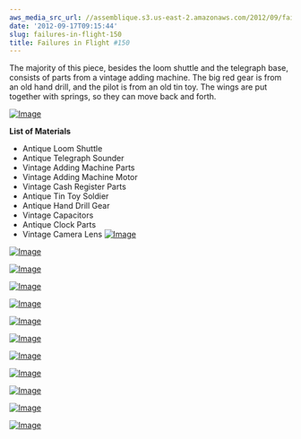 ```yaml
---
aws_media_src_url: //assemblique.s3.us-east-2.amazonaws.com/2012/09/failuresinflight150-angle2.jpg
date: '2012-09-17T09:15:44'
slug: failures-in-flight-150
title: Failures in Flight #150
---
```


 The majority of this piece, besides the loom shuttle and the telegraph base, consists of parts from a vintage adding machine. The big red gear is from an old hand drill, and the pilot is from an old tin toy. The wings are put together with springs, so they can move back and forth.

 [![Image](//assemblique.s3.us-east-2.amazonaws.com/2012/09/failuresinflight150-angle2.jpg?w=487)](//assemblique.s3.us-east-2.amazonaws.com/2012/09/failuresinflight150-angle2.jpg) 

 **List of Materials**

  * Antique Loom Shuttle
 * Antique Telegraph Sounder
 * Vintage Adding Machine Parts
 * Vintage Adding Machine Motor
 * Vintage Cash Register Parts
 * Antique Tin Toy Soldier
 * Antique Hand Drill Gear
 * Vintage Capacitors
 * Antique Clock Parts
 * Vintage Camera Lens
  [![Image](//assemblique.s3.us-east-2.amazonaws.com/2012/09/failuresinflight150-pilot.jpg?w=487)](//assemblique.s3.us-east-2.amazonaws.com/2012/09/failuresinflight150-pilot.jpg)

 [![Image](//assemblique.s3.us-east-2.amazonaws.com/2012/09/failuresinflight150-pilot-top.jpg?w=487)](//assemblique.s3.us-east-2.amazonaws.com/2012/09/failuresinflight150-pilot-top.jpg)

 [![Image](//assemblique.s3.us-east-2.amazonaws.com/2012/09/failuresinflight150-topmid.jpg?w=487)](//assemblique.s3.us-east-2.amazonaws.com/2012/09/failuresinflight150-topmid.jpg)

 [![Image](//assemblique.s3.us-east-2.amazonaws.com/2012/09/failuresinflight150-left2.jpg?w=487)](//assemblique.s3.us-east-2.amazonaws.com/2012/09/failuresinflight150-left2.jpg)

 [![Image](//assemblique.s3.us-east-2.amazonaws.com/2012/09/failuresinflight150-leftside.jpg?w=487)](//assemblique.s3.us-east-2.amazonaws.com/2012/09/failuresinflight150-leftside.jpg)

 [![Image](//assemblique.s3.us-east-2.amazonaws.com/2012/09/failuresinflight150-left.jpg?w=487)](//assemblique.s3.us-east-2.amazonaws.com/2012/09/failuresinflight150-left.jpg)

 [![Image](//assemblique.s3.us-east-2.amazonaws.com/2012/09/failuresinflight150-base.jpg?w=487)](//assemblique.s3.us-east-2.amazonaws.com/2012/09/failuresinflight150-base.jpg)

 [![Image](//assemblique.s3.us-east-2.amazonaws.com/2012/09/failuresinflight150-nose.jpg?w=487)](//assemblique.s3.us-east-2.amazonaws.com/2012/09/failuresinflight150-nose.jpg)

 [![Image](//assemblique.s3.us-east-2.amazonaws.com/2012/09/failuresinflight150-full2.jpg?w=487)](//assemblique.s3.us-east-2.amazonaws.com/2012/09/failuresinflight150-full2.jpg)

 [![Image](//assemblique.s3.us-east-2.amazonaws.com/2012/09/failuresinflight150-angle.jpg?w=487)](//assemblique.s3.us-east-2.amazonaws.com/2012/09/failuresinflight150-angle.jpg)

 [![Image](//assemblique.s3.us-east-2.amazonaws.com/2012/09/failuresinflight150-top1.jpg?w=487)](//assemblique.s3.us-east-2.amazonaws.com/2012/09/failuresinflight150-top1.jpg)

 [![Image](//assemblique.s3.us-east-2.amazonaws.com/2012/09/failuresinflight150.jpg?w=487)](//assemblique.s3.us-east-2.amazonaws.com/2012/09/failuresinflight150.jpg)